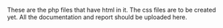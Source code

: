 These are the php files that have html in it.
The css files are to be created yet.
All the documentation and report should be uploaded here.
